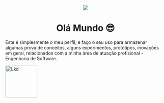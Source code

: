 <p align="center">
  <img src="https://c.tenor.com/LDuF2jVabwoAAAAC/banner-welcome.gif">
</p>

<h1 align="center"> Olá Mundo 😎</h1>

Este é simplesmente o meu perfil, e faço o seu uso para armazenar algumas prova de conceitos, alguns experimentos, protótipos, inovações em geral, relacionados com a minha área de atuação profisional - Engenharia de Software. <br>

<a href="https://www.linkedin.com/in/jo%C3%A3o-pedro-sena-64a3b11a0/"><img src="https://logospng.org/download/linkedin/logo-linkedin-1536.png" alt="Lkd" width="100" height="100"/></a>
